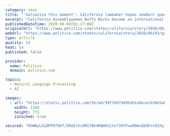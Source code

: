 ```yaml
---
category: news
title: "'Galvanize this moment': California lawmaker hopes newborn speech will propel family leave"
excerpt: "California Assemblywoman Buffy Wicks became an international symbol for working moms this week when she made a state Capitol floor speech just before midnight while holding her swaddled 1-month-old, Elly,"
publishedDateTime: 2020-09-04T02:27:00Z
originalUrl: "https://www.politico.com/states/california/story/2020/09/03/galvanize-this-moment-california-lawmaker-hopes-newborn-speech-will-propel-family-leave-1315295"
webUrl: "https://www.politico.com/states/california/story/2020/09/03/galvanize-this-moment-california-lawmaker-hopes-newborn-speech-will-propel-family-leave-1315295"
type: article
quality: 14
heat: 14
published: false

provider:
  name: Politico
  domain: politico.com

topics:
  - Natural Language Processing
  - AI

images:
  - url: "https://static.politico.com/5b/ad/39f7d979495eb1a9ececb10e5a00/0901wicks.jpg"
    width: 1160
    height: 773
    isCached: true

secured: "KGWNyLG10PP9f9bT/5ReEs5cHM1TB64MQmR1Chx739tPxw08WvGD9Fnr82XyIFVh3gaQ6DdpbpdornNaWaSuXAeo4l/YH6xpLmSYdvcENaG2MVAa2wxAY1Rg2oJVRoxzjHHcIQCuqkqxONhW2B71o2YATRKZzlqgD2A0XB5uCkwo/XsMot0ebUeYzDGRqJhKFwH+X6bnIY+zuCRrPntsvw4CgdNJxHuoN7NG6di3Wyvi6BxEXbn29IU7vl0PN7LZIDZuQqVR1p4TZEFUh/IQ14yDgyxcKFA8YjvMv7Atlb67GRBtSWvVmKlFkq90jJLn78iOKgMZUfyR9mx7NYs5RIXi2R3ufMBpFaDdufrhYUU=;fUjlWmnRma0xJUjPOKr64Q=="
---
```


